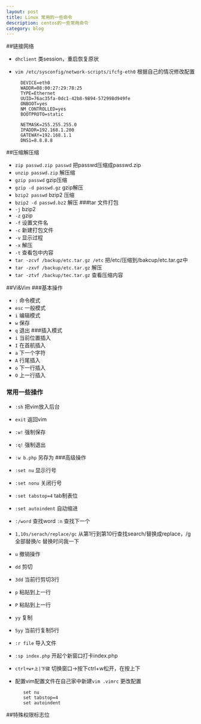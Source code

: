 ```yaml
---
layout: post
title: Linux 常用的一些命令
description: centos的一些常用命令
category: blog
---
```


##链接网络
* `dhclient` 类session，重启恢复原状
* `vim /etc/sysconfig/network-scripts/ifcfg-eth0` 根据自己的情况修改配置

    
	
		DEVICE=eth0
		WADDR=08:00:27:29:78:25
		TYPE=Ethernet
		UUID=76ac35fa-0dc1-42b8-9894-572998d949fe
		ONBOOT=yes
		NM_CONTROLLED=yes
		BOOTPROTO=static

		NETMASK=255.255.255.0
		IPADDR=192.168.1.200
		GATEWAY=192.168.1.1
		DNS1=8.8.8.8

##压缩解压缩
* `zip passwd.zip passwd` 把passwd压缩成passwd.zip
* `unzip passwd.zip` 解压缩
* `gzip passwd` gzip压缩
* `gzip -d passwd.gz` gzip解压
* `bzip2 passwd` bzip2 压缩
* `bzip2 -d passwd.bz2` 解压
###tar 文件打包
* `-j`    bzip2
* `-z`    gzip
* `-f`    设置文件名
* `-c`	  新建打包文件
* `-v`    显示过程
* `-x`    解压
* `-t`    查看包中内容
* `tar -zcvf /backup/etc.tar.gz /etc` 把/etc/压缩到/bakcup/etc.tar.gz中
* `tar -zxvf /backup/etc.tar.gz` 解压 
* `tar -ztvf /backup/tec.tar.gz` 查看压缩内容

##Vi&Vim
###基本操作
* `:` 命令模式
* `esc` 一般模式
* `i` 编辑模式
* `w` 保存
* `q` 退出
###插入模式
* `i` 当前位置插入
* `I` 在首航插入
* `a` 下一个字符
* `A` 行尾插入
* `o` 下一行插入
* `O` 上一行插入
### 常用一些操作
* `:sh` 把vim放入后台
* `exit` 返回vim
* `:w!` 强制保存
* `:q!` 强制退出
* `:w b.php` 另存为
###高级操作
* `:set nu` 显示行号
* `:set nonu` 关闭行号
* `:set tabstop=4` tab制表位
* `:set autoindent` 自动缩进
* `:/word` 查找word  `:n` 查找下一个
* `1,10s/serach/replace/gc` 从第1行到第10行查找search/替换成replace，/g全部替换/c 替换时问我一下
* `u` 撤销操作
* `dd` 剪切
* `3dd` 当前行剪切3行
* `p` 粘贴到上一行
* `P`  粘贴到上一行
* `yy` 复制
* `5yy` 当前行复制5行
* `:r file` 导入文件
* `:sp index.php` 开起个新窗口打卡index.php
* `ctrl+w+上|下键` 切换窗口->按下ctrl+w松开，在按上下
* 配置vim配置文件在自己家中新建`vim .vimrc` 更改配置

	     set nu
    	 set tabstop=4
    	 set autoindent

##特殊权限标志位